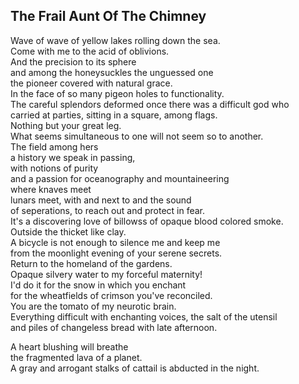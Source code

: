 The Frail Aunt Of The Chimney
-----------------------------
Wave of wave of yellow lakes rolling down the sea.  
Come with me to the acid of oblivions.  
And the precision to its sphere  
and among the honeysuckles the unguessed one  
the pioneer covered with natural grace.  
In the face of so many pigeon holes to functionality.  
The careful splendors deformed once there was a difficult god who  
carried at parties, sitting in a square, among flags.  
Nothing but your great leg.  
What seems simultaneous to one will not seem so to another.  
The field among hers  
a history we speak in passing,  
with notions of purity  
and a passion for oceanography and mountaineering  
where knaves meet  
lunars meet, with and next to and the sound  
of seperations, to reach out and protect in fear.  
It's a discovering love of billowss of opaque blood colored smoke.  
Outside the thicket like clay.  
A bicycle is not enough to silence me and keep me  
from the moonlight evening of your serene secrets.  
Return to the homeland of the gardens.  
Opaque silvery water to my forceful maternity!  
I'd do it for the snow in which you enchant  
for the wheatfields of crimson you've reconciled.  
You are the tomato of my neurotic brain.  
Everything difficult with enchanting voices, the salt of the utensil  
and piles of changeless bread with late afternoon.  
  
A heart blushing will breathe  
the fragmented lava of a planet.  
A gray and arrogant stalks of cattail is abducted in the night.  
